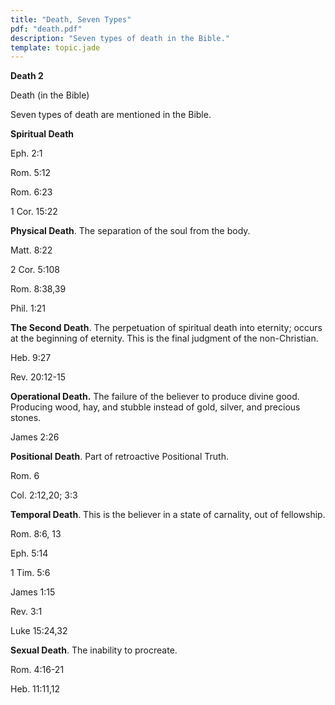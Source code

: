 ```yaml
---
title: "Death, Seven Types"
pdf: "death.pdf"
description: "Seven types of death in the Bible."
template: topic.jade
---
```



**Death 2**

Death (in the Bible)

Seven types of death are mentioned in the Bible.

**Spiritual Death**

Eph. 2:1

Rom. 5:12

Rom. 6:23

1 Cor. 15:22

**Physical Death**. The separation of the soul from the body.

Matt. 8:22

2 Cor. 5:108

Rom. 8:38,39

Phil. 1:21

**The Second Death**. The perpetuation of spiritual death into eternity;
occurs at the beginning of eternity. This is the final judgment of the
non-Christian.

Heb. 9:27

Rev. 20:12-15

**Operational Death.** The failure of the believer to produce divine
good. Producing wood, hay, and stubble instead of gold, silver, and
precious stones.

James 2:26

**Positional Death**. Part of retroactive Positional Truth.

Rom. 6

Col. 2:12,20; 3:3

**Temporal Death**. This is the believer in a state of carnality, out of
fellowship.

Rom. 8:6, 13

Eph. 5:14

1 Tim. 5:6

James 1:15

Rev. 3:1

Luke 15:24,32

**Sexual Death**. The inability to procreate.

Rom. 4:16-21

Heb. 11:11,12

